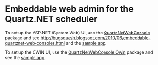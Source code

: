 # Embeddable web admin for the Quartz.NET scheduler

To set up the ASP.NET (System.Web) UI, use the [QuartzNetWebConsole](https://www.nuget.org/packages/QuartzNetWebConsole/) package and see http://bugsquash.blogspot.com/2010/06/embeddable-quartznet-web-consoles.html and the [sample app](https://github.com/mausch/QuartzNetWebConsole/tree/master/SampleApp).

To set up the OWIN UI, use the [QuartzNetWebConsole.Owin](https://www.nuget.org/packages/QuartzNetWebConsole.Owin) package and see the [sample app](https://github.com/mausch/QuartzNetWebConsole/blob/master/SampleApp.Owin/Program.cs#L42).
